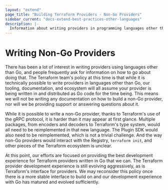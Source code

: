 ```yaml
---
layout: "extend"
page_title: "Building Terraform Providers - Non-Go Providers"
sidebar_current: "docs-extend-best-practices-other-languages"
description: |-
  Information about writing providers in programming languages other than Go.
---
```


# Writing Non-Go Providers

There has been a lot of interest in writing providers using languages other
than Go, and people frequently ask for information on how to go about doing
that. The Terraform team's policy at this time is that while it is technically
possible to write providers in languages other than Go, our tooling,
documentation, and ecosystem will all assume your provider is being written in
and distributed as Go code for the time being. This means we will not be
writing any documentation on how to build a non-Go provider, nor will we be
providing support or answering questions about it.

While it is possible to write a non-Go provider, thanks to Terraform's use of
the gRPC protocol, it is harder than it may appear at first glance. Multiple
packages, from encoders and decoders to Terraform's type system, would all need
to be reimplemented in that new language. The Plugin SDK would also need to be
reimplemented, which is not a trivial challenge. And the way non-Go providers
would interact with the Registry, `terraform init`, and other pieces of the
Terraform ecosystem is unclear.

At this point, our efforts are focused on providing the best development
experience for Terraform providers written in Go that we can. The Terraform
provider development experience is still evolving aggressively, as is
Terraform's interface for providers. We may reconsider this policy once there
is a more stable interface to build on and our development experience with Go
has matured and evolved sufficiently.
